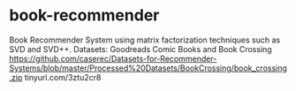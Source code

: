 # book-recommender
Book Recommender System using matrix factorization techniques such as SVD and SVD++.
Datasets:
Goodreads Comic Books and Book Crossing
https://github.com/caserec/Datasets-for-Recommender-Systems/blob/master/Processed%20Datasets/BookCrossing/book_crossing.zip
tinyurl.com/3ztu2cr8

